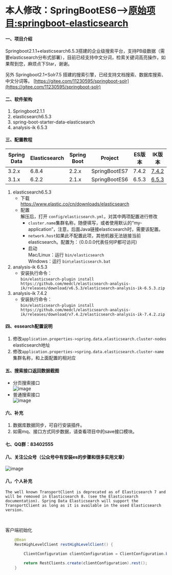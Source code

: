# 本人修改：SpringBootES6-->[原始项目:springboot-elasticsearch](https://gitee.com/11230595/springboot-elasticsearch.git)

#### 一、项目介绍

Springboot2.1.1+elasticsearch6.5.3搭建的企业级搜索平台，支持PB级数据（需要elasticsearch分布式部署），目前已经支持中文分词，检索关键词高亮操作，如果帮到您，麻烦点下Star，谢谢。

另外 Springboot2.1+Solr7.5
搭建的搜索引擎，已经支持文档搜索、数据库搜索、中文分词等。 [https://gitee.com/11230595/springboot-solr](https://gitee.com/11230595/springboot-solr)

#### 二、软件架构

1. Springboot2.1.1
2. elasticsearch6.5.3
3. spring-boot-starter-data-elasticsearch
4. analysis-ik 6.5.3

#### 三、配置教程

| Spring Data | Elasticsearch | Spring Boot | Project       | ES版本  | IK版本                                                                                                                     |
|-------------|---------------|-------------|---------------|-------|--------------------------------------------------------------------------------------------------------------------------|
| 3.2.x       | 6.8.4         | 2.2.x       | SpringBootES7 | 7.4.2 | [7.4.2](https://github.com/medcl/elasticsearch-analysis-ik/releases/download/v7.4.2/elasticsearch-analysis-ik-7.4.2.zip) |
| 3.1.x       | 6.2.2         | 2.1.x       | SpringBootES6 | 6.5.3 | [6.5.3](https://github.com/medcl/elasticsearch-analysis-ik/releases/download/v6.5.3/elasticsearch-analysis-ik-6.5.3.zip) |

1. elasticsearch6.5.3  <br/>
    - 下载 <br/>
      https://www.elastic.co/cn/downloads/elasticsearch <br/>
    - 配置<br/>
      解压后，打开 ```config/elasticsearch.yml```，对其中两项配置进行修改 <br/>
        - ```cluster.name```集群名称，随便填写，或者使用默认的“my-application”，注意，后面Java链接elasticsearch时，需要该配置。
        - ```network.host```如果此不配置此项，其他机器无法链接当前elasticsearch。配置为：（0.0.0.0代表任何IP都可访问）
        - 启动 <br/>
          Mac/Linux：运行 ```bin/elasticsearch```<br/>
          Windows：运行 ```bin\elasticsearch.bat```
2. analysis-ik 6.5.3 <br/>
    - 安装执行命令： <br/>
      ```bin/elasticsearch-plugin install https://github.com/medcl/elasticsearch-analysis-ik/releases/download/v6.5.3/elasticsearch-analysis-ik-6.5.3.zip```
3. analysis-ik 7.4.2 <br/>
    - 安装执行命令： <br/>
      ```bin/elasticsearch-plugin install https://github.com/medcl/elasticsearch-analysis-ik/releases/download/v7.4.2/elasticsearch-analysis-ik-7.4.2.zip```

#### 四、essearch配置说明

1. 修改```application.properties->spring.data.elasticsearch.cluster-nodes```  elasticsearch地址
2. 修改```application.properties->spring.data.elasticsearch.cluster-name``` 集群名称，和上面配置的相对应

#### 五、搜索接口返回数据截图

- 分页搜索接口 <br>
  ![image](https://images.gitee.com/uploads/images/2018/1218/110942_55dcc26e_499215.png) <br>
- 普通搜索接口 <br>
  ![image](https://images.gitee.com/uploads/images/2018/1214/223726_f913dbf0_499215.png)

#### 六、补充

1. 数据库数据同步，可自行安装插件。
2. 如需mq、接口方式同步数据，请查看项目中的save接口模块。

#### 七、QQ群：83402555

#### 八、关注公众号（公众号中有安装es的步骤和很多实用文章）

![image](https://images.gitee.com/uploads/images/2018/1210/122022_148f50d8_499215.jpeg)

#### 八，个人补充

	The well known TransportClient is deprecated as of Elasticsearch 7 and will be removed in Elasticsearch 8. (see the Elasticsearch documentation). Spring Data Elasticsearch will support the TransportClient as long as it is available in the used Elasticsearch version.

​

客户端初始化

```java
	@Bean
	RestHighLevelClient restHighLevelClient() {

		ClientConfiguration clientConfiguration = ClientConfiguration.builder().connectedToLocalhost().build();

		return RestClients.create(clientConfiguration).rest();
	}
```

